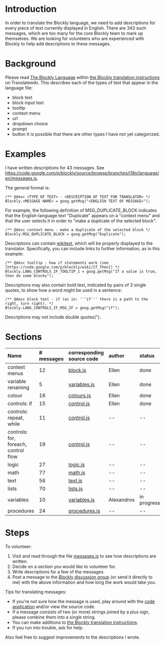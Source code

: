 # Introduction

In order to translate the Blockly language, we need to add descriptions for every piece of text currently displayed in English.  There are 343 such messages, which are too many for the core Blockly team to mark up themselves.  We are looking for volunteers who are experienced with Blockly to help add descriptions to these messages.

# Background

Please read [The Blockly Language](https://translatewiki.net/wiki/Translating:Blockly#The_Blockly_Language) within [the Blockly translation instructions](https://translatewiki.net/wiki/Translating:Blockly#The_Blockly_Language) on Translatewiki.  This describes each of the types of text that appear in the language file:
  * block text
  * block input text
  * tooltip
  * context menu
  * url
  * dropdown choice
  * prompt
  * button
It is possible that there are other types I have not yet categorized.

# Examples

I have written descriptions for 43 messages.  See https://code.google.com/p/blockly/source/browse/branches/i18n/language/en/messages.js.

The general format is:
```
/** @desc <TYPE OF TEXT> - <DESCRIPTION OF TEXT FOR TRANSLATOR> */
Blockly.<MESSAGE NAME> = goog.getMsg("<ENGLISH TEXT OF MESSAGE>");
```

For example, the following definition of MSG\_DUPLICATE\_BLOCK indicates that the English-language text "Duplicate" appears on a "context menu" and that the user selects it in order to "make a duplicate of the selected block".

```
/** @desc context menu - make a duplicate of the selected block */
Blockly.MSG_DUPLICATE_BLOCK = goog.getMsg("Duplicate");
```

Descriptions can contain [wikitext](https://www.mediawiki.org/wiki/Help:Formatting), which will be properly displayed to the translator.  Specifically, you can include links to further information, as in this example:

```
/** @desc tooltip - how if statements work (see [https://code.google.com/p/blockly/wiki/If_Then]) */
Blockly.LANG_CONTROLS_IF_TOOLTIP_1 = goog.getMsg("If a value is true, then do some blocks");
```

Descriptions may also contain bold text, indicated by pairs of 3 single quotes, to show how a word might be used in a sentence:

```
/** @desc block text - if (as in: '''if''' there is a path to the right, turn right). */
Blockly.LANG_CONTROLS_IF_MSG_IF = goog.getMsg("if");
```

Descriptions may not include double quotes(").

# Sections

| **Name** | **# messages** | **corresponding source code** | **author** | **status** |
|:---------|:---------------|:------------------------------|:-----------|:-----------|
| context menus | 12             | [block.js](https://code.google.com/p/blockly/source/browse/trunk/core/block.js) | Ellen      | done       |
| variable renaming| 5              | [variables.js](https://code.google.com/p/blockly/source/browse/trunk/core/variables.js) | Ellen      | done       |
| colour   | 16             | [colours.js](https://code.google.com/p/blockly/source/browse/trunk/language/common/colour.js) | Ellen      | done       |
| controls: if | 15             | [control.js](https://code.google.com/p/blockly/source/browse/trunk/language/common/control.js) | Ellen      | done       |
| controls: repeat, while | 11             | [control.js](https://code.google.com/p/blockly/source/browse/trunk/language/common/control.js) | --         | --         |
| controls: for, foreach, control flow | 19             | [control.js](https://code.google.com/p/blockly/source/browse/trunk/language/common/control.js) | --         | --         |
| logic    | 27             | [logic.js](https://code.google.com/p/blockly/source/browse/trunk/language/common/logic.js) | --         | --         |
| math     | 77             | [math.js](https://code.google.com/p/blockly/source/browse/trunk/language/common/math.js) | --         | --         |
| text     | 56             | [text.js](https://code.google.com/p/blockly/source/browse/trunk/language/common/text.js) | --         | --         |
| lists    | 70             | [lists.js](https://code.google.com/p/blockly/source/browse/trunk/language/common/lists.js) | --         | --         |
| variables | 10             | [variables.js](https://code.google.com/p/blockly/source/browse/trunk/language/common/variables.js) | Alexandros | in progress |
| procedures | 24             | [procedures.js](https://code.google.com/p/blockly/source/browse/trunk/language/common/procedures.js) | --         | --         |

# Steps

To volunteer:
  1. Visit and read through the file [messages.js](https://code.google.com/p/blockly/source/browse/branches/i18n/language/en/messages.js) to see how descriptions are written.
  1. Decide on a section you would like to volunteer for.
  1. Write descriptions for a few of the messages.
  1. Post a message to the [Blockly discussion group](https://groups.google.com/forum/?fromgroups#!forum/blockly) (or send it directly to me) with the above information and how long the work would take you.

Tips for translating messages:
  * If you're not sure how the message is used, play around with the [code application](https://blockly-demo.appspot.com/static/apps/code/index.html) and/or view the source code.
  * If a message consists of two (or more) strings joined by a plus sign, please combine them into a single string.
  * You can make additions to [the Blockly translation instructions](https://translatewiki.net/wiki/Translating:Blockly#The_Blockly_Language).
  * If you run into trouble, ask for help.

Also feel free to suggest improvements to the descriptions I wrote.
